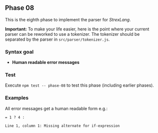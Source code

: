 ## Phase 08

This is the eighth phase to implement the parser for _StrexLang_.

**Important:** To make your life easier, here is the point where your current parser can be reworked to use a tokenizer. The tokenizer should be separated by the parser in `src/parser/tokenizer.js`.

### Syntax goal

-   **Human readable error messages**

### Test

Execute `npm test -- phase-08` to test this phase (including earlier phases).

### Examples

All error messages get a human readable form e.g.:

```strex
= 1 ? 4 :
```

```md
Line 1, column 1: Missing alternate for if-expression
```
